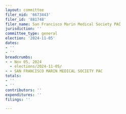 ```yaml
---
layout: committee
filer_nid: '6673443'
filer_id: '881748'
filer_name: San Francisco Marin Medical Society PAC
jurisdiction: ''
committee_type: general
election: '2024-11-05'
dates:
- ''
- ''
breadcrumbs:
- - Nov 05, 2024
  - elections/2024-11-05/
- - SAN FRANCISCO MARIN MEDICAL SOCIETY PAC
totals:
- ''
- ''
contributors: ''
expenditures: ''
filings: ''

---
```


